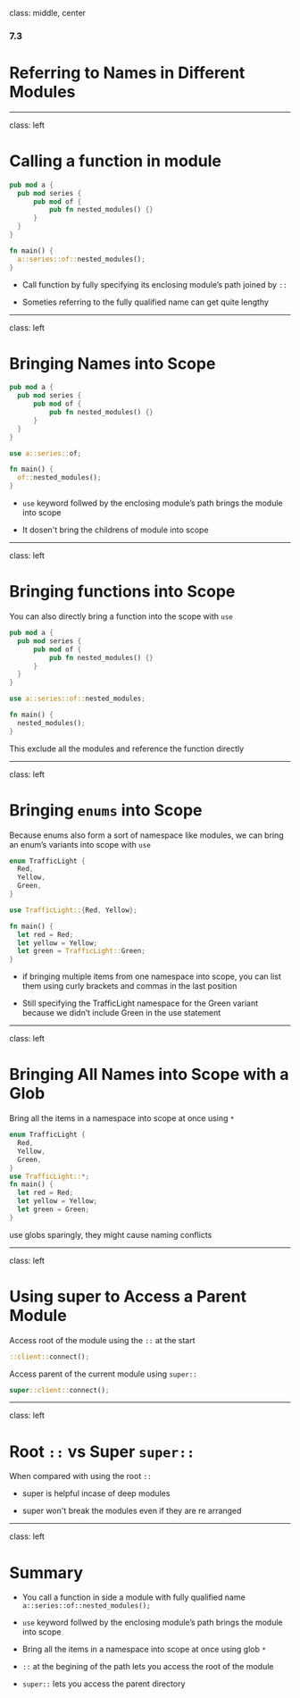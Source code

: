 class: middle, center

### 7.3

# Referring to Names in Different Modules

---

class: left

# Calling a function in module

```rust
pub mod a {
  pub mod series {
      pub mod of {
          pub fn nested_modules() {}
      }
  }
}

fn main() {
  a::series::of::nested_modules();
}
```

* Call function by fully specifying its enclosing module’s path joined by `::`

* Someties referring to the fully qualified name can get quite lengthy

---

class: left

# Bringing Names into Scope

```rust
pub mod a {
  pub mod series {
      pub mod of {
          pub fn nested_modules() {}
      }
  }
}

use a::series::of;

fn main() {
  of::nested_modules();
}
```

* `use` keyword follwed by the enclosing module’s path brings the module into
  scope

* It dosen't bring the childrens of module into scope

---

class: left

# Bringing functions into Scope

You can also directly bring a function into the scope with `use`

```rust
pub mod a {
  pub mod series {
      pub mod of {
          pub fn nested_modules() {}
      }
  }
}

use a::series::of::nested_modules;

fn main() {
  nested_modules();
}
```

This exclude all the modules and reference the function directly

---

class: left

# Bringing `enums` into Scope

Because enums also form a sort of namespace like modules, we can bring an enum’s
variants into scope with `use`

```rust
enum TrafficLight {
  Red,
  Yellow,
  Green,
}

use TrafficLight::{Red, Yellow};

fn main() {
  let red = Red;
  let yellow = Yellow;
  let green = TrafficLight::Green;
}
```

* if bringing multiple items from one namespace into scope, you can list them
  using curly brackets and commas in the last position

* Still specifying the TrafficLight namespace for the Green variant because we
  didn’t include Green in the use statement

---

class: left

# Bringing All Names into Scope with a Glob

Bring all the items in a namespace into scope at once using `*`

```rust
enum TrafficLight {
  Red,
  Yellow,
  Green,
}
use TrafficLight::*;
fn main() {
  let red = Red;
  let yellow = Yellow;
  let green = Green;
}
```

use globs sparingly, they might cause naming conflicts

---

class: left

# Using super to Access a Parent Module

Access root of the module using the `::` at the start

```rust
::client::connect();
```

Access parent of the current module using `super::`

```rust
super::client::connect();
```

---

class: left

# Root `::` vs Super `super::`

When compared with using the root `::`

* super is helpful incase of deep modules

* super won't break the modules even if they are re arranged

---

class: left

# Summary

* You call a function in side a module with fully qualified name 
  `a::series::of::nested_modules();`

* `use` keyword follwed by the enclosing module’s path brings the module into
  scope

* Bring all the items in a namespace into scope at once using glob `*`

* `::` at the begining of the path lets you access the root of the module

* `super::` lets you access the parent directory
